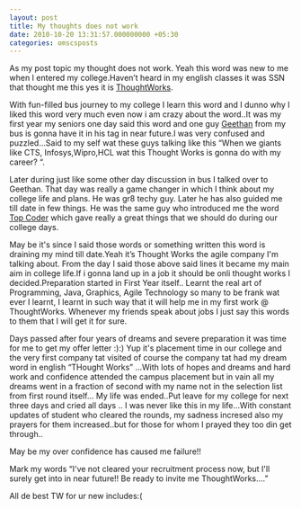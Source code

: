 ```yaml
---
layout: post
title: My thoughts does not work
date: 2010-10-20 13:31:57.000000000 +05:30
categories: omscsposts
---
```

As my post topic my thought does not work. Yeah this word was new to me when I entered my college.Haven’t heard in my english classes it was SSN that thought me this yes it is [ThoughtWorks](http://www.thoughtworks.com/).

With fun-filled bus journey to my college I learn this word and I dunno why I liked this word very much even now i am crazy about the word..It was my first year my seniors one day said this word and one guy  [Geethan](https://www.facebook.com/jeygeethan) from my bus is gonna have it in his tag in near future.I was very confused and puzzled…Said to my self wat these guys talking like this “When we giants like CTS, Infosys,Wipro,HCL wat this Thought Works is gonna do with my career? “.

Later during just like some other day discussion in bus I talked over to Geethan. That day was really a game changer in which I think about my college life and plans. He was gr8 techy guy. Later he has also guided me till date in few things. He was the same guy who introduced me the word [Top Coder](http://www.topcoder.com/) which gave really a great things that we should do during our college days.

May be it's since I said those words or something written this word is draining my mind till date.Yeah it’s Thought Works the agile company I'm talking about. From the day I said those above said lines it became my main aim in college life.If i gonna land up in a job it should be onli thought works I decided.Preparation started in First Year itself..
Learnt the real art of Programming, Java, Graphics, Agile Technology so many to be frank wat ever I learnt, I learnt in such way that it will help me in my first work @ ThoughtWorks. Whenever my friends speak about jobs I just say this words to them that I will get it for sure.


Days passed after four years of dreams and severe preparation it was time for me to get my offer letter :):) Yup it's placement time in our college and  the very first company tat visited  of course the company tat had my dream word in english “THought Works” …With lots of hopes and dreams and hard work and confidence attended the campus placement but in vain all my dreams went in a fraction of second with my name not in the selection list from first round itself… My life was ended..Put leave for my college for next three days and cried all days .. I was never like this in my life…With constant updates of student who cleared the rounds, my sadness incresed also my prayers for them increased..but for those for whom I prayed they too din get through..

May be my over confidence has caused me failure!!

Mark my words “I've not cleared your recruitment process now, but I'll surely get into in near future!! Be ready to invite me ThoughtWorks….”

All de best TW for ur new includes:(
